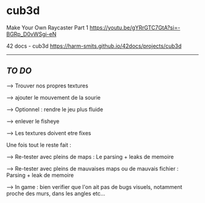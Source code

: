 # cub3d


Make Your Own Raycaster Part 1
https://youtu.be/gYRrGTC7GtA?si=-BGRp_D0vWSgi-eN

42 docs - cub3d
https://harm-smits.github.io/42docs/projects/cub3d


---
*TO DO*
---


--> Trouver nos propres textures

--> ajouter le mouvement de la sourie

--> Optionnel : rendre le jeu plus fluide

--> enlever le fisheye

--> Les textures doivent etre fixes


Une fois tout le reste fait :

--> Re-tester avec pleins de maps : Le parsing + leaks de memoire

--> Re-tester avec pleins de mauvaises maps ou de mauvais fichier : Parsing + leak de memoire

--> In game : bien verifier que l'on ait pas de bugs visuels, notamment proche des murs, dans les angles etc...